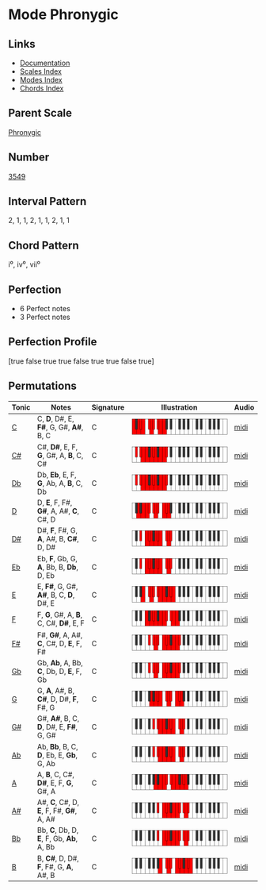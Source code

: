 # Mode Phronygic

## Links

- [Documentation](index.md)
- [Scales Index](Scales.md)
- [Modes Index](Modes.md)
- [Chords Index](Chords.md)

## Parent Scale

[Phronygic](ScalePhronygic.md)

## Number

[3549](https://ianring.com/musictheory/scales/3549)

## Interval Pattern

2, 1, 1, 2, 1, 1, 2, 1, 1

## Chord Pattern

i⁰, iv⁰, vii⁰

## Perfection

- 6 Perfect notes
- 3 Perfect notes

## Perfection Profile

[true false true true false true true false true]

## Permutations

| Tonic | Notes | Signature | Illustration | Audio |
|-------|-------|-----------|--------------|-------|
| [C](ModeCNaturalPhronygic.md) | C, **D**, D#, E, **F#**, G, G#, **A#**, B, C | C | ![CNaturalPhronygic](ModeCNaturalPhronygic.png) | [midi](https://github.com/edipermadi/music/blob/main/docs/ModeCNaturalPhronygic.mid?raw=true) |
| [C#](ModeCSharpPhronygic.md) | C#, **D#**, E, F, **G**, G#, A, **B**, C, C# | C | ![CSharpPhronygic](ModeCSharpPhronygic.png) | [midi](https://github.com/edipermadi/music/blob/main/docs/ModeCSharpPhronygic.mid?raw=true) |
| [Db](ModeDFlatPhronygic.md) | Db, **Eb**, E, F, **G**, Ab, A, **B**, C, Db | C | ![DFlatPhronygic](ModeDFlatPhronygic.png) | [midi](https://github.com/edipermadi/music/blob/main/docs/ModeDFlatPhronygic.mid?raw=true) |
| [D](ModeDNaturalPhronygic.md) | D, **E**, F, F#, **G#**, A, A#, **C**, C#, D | C | ![DNaturalPhronygic](ModeDNaturalPhronygic.png) | [midi](https://github.com/edipermadi/music/blob/main/docs/ModeDNaturalPhronygic.mid?raw=true) |
| [D#](ModeDSharpPhronygic.md) | D#, **F**, F#, G, **A**, A#, B, **C#**, D, D# | C | ![DSharpPhronygic](ModeDSharpPhronygic.png) | [midi](https://github.com/edipermadi/music/blob/main/docs/ModeDSharpPhronygic.mid?raw=true) |
| [Eb](ModeEFlatPhronygic.md) | Eb, **F**, Gb, G, **A**, Bb, B, **Db**, D, Eb | C | ![EFlatPhronygic](ModeEFlatPhronygic.png) | [midi](https://github.com/edipermadi/music/blob/main/docs/ModeEFlatPhronygic.mid?raw=true) |
| [E](ModeENaturalPhronygic.md) | E, **F#**, G, G#, **A#**, B, C, **D**, D#, E | C | ![ENaturalPhronygic](ModeENaturalPhronygic.png) | [midi](https://github.com/edipermadi/music/blob/main/docs/ModeENaturalPhronygic.mid?raw=true) |
| [F](ModeFNaturalPhronygic.md) | F, **G**, G#, A, **B**, C, C#, **D#**, E, F | C | ![FNaturalPhronygic](ModeFNaturalPhronygic.png) | [midi](https://github.com/edipermadi/music/blob/main/docs/ModeFNaturalPhronygic.mid?raw=true) |
| [F#](ModeFSharpPhronygic.md) | F#, **G#**, A, A#, **C**, C#, D, **E**, F, F# | C | ![FSharpPhronygic](ModeFSharpPhronygic.png) | [midi](https://github.com/edipermadi/music/blob/main/docs/ModeFSharpPhronygic.mid?raw=true) |
| [Gb](ModeGFlatPhronygic.md) | Gb, **Ab**, A, Bb, **C**, Db, D, **E**, F, Gb | C | ![GFlatPhronygic](ModeGFlatPhronygic.png) | [midi](https://github.com/edipermadi/music/blob/main/docs/ModeGFlatPhronygic.mid?raw=true) |
| [G](ModeGNaturalPhronygic.md) | G, **A**, A#, B, **C#**, D, D#, **F**, F#, G | C | ![GNaturalPhronygic](ModeGNaturalPhronygic.png) | [midi](https://github.com/edipermadi/music/blob/main/docs/ModeGNaturalPhronygic.mid?raw=true) |
| [G#](ModeGSharpPhronygic.md) | G#, **A#**, B, C, **D**, D#, E, **F#**, G, G# | C | ![GSharpPhronygic](ModeGSharpPhronygic.png) | [midi](https://github.com/edipermadi/music/blob/main/docs/ModeGSharpPhronygic.mid?raw=true) |
| [Ab](ModeAFlatPhronygic.md) | Ab, **Bb**, B, C, **D**, Eb, E, **Gb**, G, Ab | C | ![AFlatPhronygic](ModeAFlatPhronygic.png) | [midi](https://github.com/edipermadi/music/blob/main/docs/ModeAFlatPhronygic.mid?raw=true) |
| [A](ModeANaturalPhronygic.md) | A, **B**, C, C#, **D#**, E, F, **G**, G#, A | C | ![ANaturalPhronygic](ModeANaturalPhronygic.png) | [midi](https://github.com/edipermadi/music/blob/main/docs/ModeANaturalPhronygic.mid?raw=true) |
| [A#](ModeASharpPhronygic.md) | A#, **C**, C#, D, **E**, F, F#, **G#**, A, A# | C | ![ASharpPhronygic](ModeASharpPhronygic.png) | [midi](https://github.com/edipermadi/music/blob/main/docs/ModeASharpPhronygic.mid?raw=true) |
| [Bb](ModeBFlatPhronygic.md) | Bb, **C**, Db, D, **E**, F, Gb, **Ab**, A, Bb | C | ![BFlatPhronygic](ModeBFlatPhronygic.png) | [midi](https://github.com/edipermadi/music/blob/main/docs/ModeBFlatPhronygic.mid?raw=true) |
| [B](ModeBNaturalPhronygic.md) | B, **C#**, D, D#, **F**, F#, G, **A**, A#, B | C | ![BNaturalPhronygic](ModeBNaturalPhronygic.png) | [midi](https://github.com/edipermadi/music/blob/main/docs/ModeBNaturalPhronygic.mid?raw=true) |
